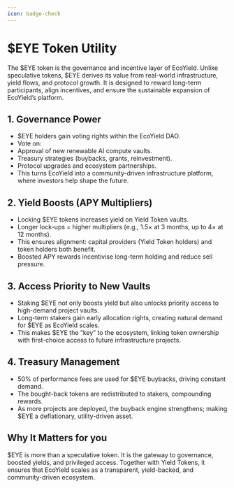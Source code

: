 ```yaml
---
icon: badge-check
---
```


# $EYE Token Utility

The $EYE token is the governance and incentive layer of EcoYield. Unlike speculative tokens, $EYE derives its value from real-world infrastructure, yield flows, and protocol growth. It is designed to reward long-term participants, align incentives, and ensure the sustainable expansion of EcoYield’s platform.

## 1. Governance Power

* $EYE holders gain voting rights within the EcoYield DAO.
* Vote on:
* Approval of new renewable AI compute vaults.
* Treasury strategies (buybacks, grants, reinvestment).
* Protocol upgrades and ecosystem partnerships.
* This turns EcoYield into a community-driven infrastructure platform, where investors help shape the future.

## 2. Yield Boosts (APY Multipliers)

* Locking $EYE tokens increases yield on Yield Token vaults.
* Longer lock-ups = higher multipliers (e.g., 1.5× at 3 months, up to 4× at 12 months).
* This ensures alignment: capital providers (Yield Token holders) and token holders both benefit.
* Boosted APY rewards incentivise long-term holding and reduce sell pressure.

## 3. Access Priority to New Vaults

* Staking $EYE not only boosts yield but also unlocks priority access to high-demand project vaults.
* Long-term stakers gain early allocation rights, creating natural demand for $EYE as EcoYield scales.
* This makes $EYE the “key” to the ecosystem, linking token ownership with first-choice access to future infrastructure projects.

## 4. Treasury Management

* 50% of performance fees are used for $EYE buybacks, driving constant demand.
* The bought-back tokens are redistributed to stakers, compounding rewards.
* As more projects are deployed, the buyback engine strengthens; making $EYE a deflationary, utility-driven asset.

## Why It Matters for you

$EYE is more than a speculative token. It is the gateway to governance, boosted yields, and privileged access. Together with Yield Tokens, it ensures that EcoYield scales as a transparent, yield-backed, and community-driven ecosystem.
